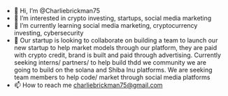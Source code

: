 - 👋 Hi, I’m @Charliebrickman75
- 👀 I’m interested in crypto investing, startups, social media marketing
- 🌱 I’m currently learning social media marketing, cryptocurrency investing, cybersecurity
- 💞️ Our startup is looking to collaborate on building a team to launch our new startup to help market models through our platform, they are paid with crypto credit, brand is built and paid through advertising. Currently seeking interns/ partners/ to help build 
thdd we community we are going to build on the solana and Shiba Inu platforms. We are seeking team members to help code/ market through social media platforms
- 📫 How to reach me charliebrickman75@gmail.com

<!---
Charliebrickman75/Charliebrickman75 is a ✨ special ✨ repository because its `README.md` (this file) appears on your GitHub profile.
You can click the Preview link to take a look at your changes.
--->
